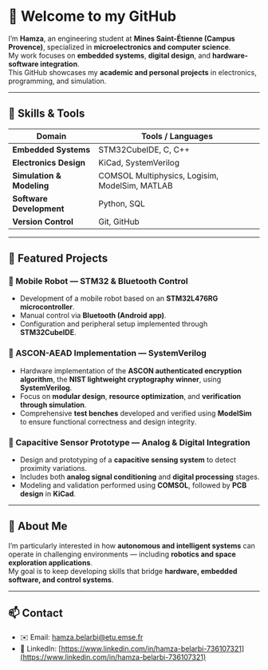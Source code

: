 # 👋 Welcome to my GitHub

I’m **Hamza**, an engineering student at **Mines Saint-Étienne (Campus Provence)**, specialized in **microelectronics and computer science**.  
My work focuses on **embedded systems**, **digital design**, and **hardware-software integration**.  
This GitHub showcases my **academic and personal projects** in electronics, programming, and simulation.

---

## 🧠 Skills & Tools

| Domain | Tools / Languages |
|--------|------------------|
| **Embedded Systems** | STM32CubeIDE, C, C++ |
| **Electronics Design** | KiCad, SystemVerilog |
| **Simulation & Modeling** | COMSOL Multiphysics, Logisim, ModelSim, MATLAB |
| **Software Development** | Python, SQL |
| **Version Control** | Git, GitHub |

---

## 🚀 Featured Projects

### 🔹 Mobile Robot — STM32 & Bluetooth Control
- Development of a mobile robot based on an **STM32L476RG microcontroller**.  
- Manual control via **Bluetooth (Android app)**.  
- Configuration and peripheral setup implemented through **STM32CubeIDE**.

### 🔹 ASCON-AEAD Implementation — SystemVerilog
- Hardware implementation of the **ASCON authenticated encryption algorithm**, the **NIST lightweight cryptography winner**, using **SystemVerilog**.  
- Focus on **modular design**, **resource optimization**, and **verification through simulation**.  
- Comprehensive **test benches** developed and verified using **ModelSim** to ensure functional correctness and design integrity.

### 🔹 Capacitive Sensor Prototype — Analog & Digital Integration
- Design and prototyping of a **capacitive sensing system** to detect proximity variations.  
- Includes both **analog signal conditioning** and **digital processing** stages.  
- Modeling and validation performed using **COMSOL**, followed by **PCB design** in **KiCad**.

---

## 🎯 About Me

I’m particularly interested in how **autonomous and intelligent systems** can operate in challenging environments — including **robotics and space exploration applications**.  
My goal is to keep developing skills that bridge **hardware, embedded software, and control systems**.

---

## 📫 Contact

- ✉️ Email: [hamza.belarbi@etu.emse.fr](mailto:hamza.belarbi@etu.emse.fr)  
- 💼 LinkedIn: [https://www.linkedin.com/in/hamza-belarbi-736107321](https://www.linkedin.com/in/hamza-belarbi-736107321)

